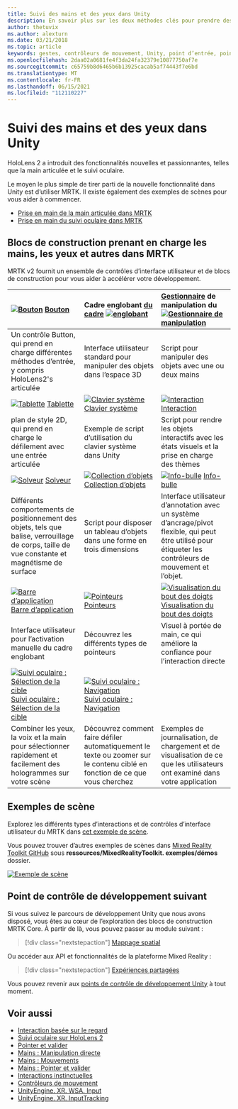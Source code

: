 ```yaml
---
title: Suivi des mains et des yeux dans Unity
description: En savoir plus sur les deux méthodes clés pour prendre des mesures sur le point d’intergression, les gestes manuels et les contrôleurs de mouvement.
author: thetuvix
ms.author: alexturn
ms.date: 03/21/2018
ms.topic: article
keywords: gestes, contrôleurs de mouvement, Unity, point d’entrée, point d’entrée, casque de réalité mixte, casque de réalité mixte, casque de réalité virtuelle, MRTK, boîte à outils de réalité mixte
ms.openlocfilehash: 2daa02a0681fe4f3da24fa32379e10877750af7e
ms.sourcegitcommit: c65759b8d6465b6b13925cacab5af74443f7e6bd
ms.translationtype: MT
ms.contentlocale: fr-FR
ms.lasthandoff: 06/15/2021
ms.locfileid: "112110227"
---
```

# <a name="articulated-hand-and-eye-tracking-in-unity"></a>Suivi des mains et des yeux dans Unity

HoloLens 2 a introduit des fonctionnalités nouvelles et passionnantes, telles que la main articulée et le suivi oculaire.

Le moyen le plus simple de tirer parti de la nouvelle fonctionnalité dans Unity est d’utiliser MRTK. Il existe également des exemples de scènes pour vous aider à commencer.

* [Prise en main de la main articulée dans MRTK](/windows/mixed-reality/mrtk-unity/features/input/hand-tracking)
* [Prise en main du suivi oculaire dans MRTK](/windows/mixed-reality/mrtk-unity/features/input/eye-tracking/eye-tracking-main)

## <a name="building-blocks-supporting-hands-eyes-and-others-in-mrtk"></a>Blocs de construction prenant en charge les mains, les yeux et autres dans MRTK

MRTK v2 fournit un ensemble de contrôles d’interface utilisateur et de blocs de construction pour vous aider à accélérer votre développement.

|  [![Bouton](images/MRTK_Button_Main.png)](/windows/mixed-reality/mrtk-unity/features/ux-building-blocks/button) [Bouton](/windows/mixed-reality/mrtk-unity/features/ux-building-blocks/button) | Cadre englobant [du cadre](/windows/mixed-reality/mrtk-unity/features/ux-building-blocks/bounding-box) [ ![ englobant](images/MRTK_BoundingBox_Main.png)](/windows/mixed-reality/mrtk-unity/features/ux-building-blocks/bounding-box) | [Gestionnaire](/windows/mixed-reality/mrtk-unity/features/ux-building-blocks/manipulation-handler) de manipulation du [ ![ Gestionnaire de manipulation](images/MRTK_Manipulation_Main.png)](/windows/mixed-reality/mrtk-unity/features/ux-building-blocks/manipulation-handler) |
|:--- | :--- | :--- |
| Un contrôle Button, qui prend en charge différentes méthodes d’entrée, y compris HoloLens2's articulée | Interface utilisateur standard pour manipuler des objets dans l’espace 3D | Script pour manipuler des objets avec une ou deux mains |
|  [![Tablette](images/MRTK_Slate_Main.png)](/windows/mixed-reality/mrtk-unity/features/ux-building-blocks/slate) [Tablette](/windows/mixed-reality/mrtk-unity/features/ux-building-blocks/slate) | [![Clavier système](images/MRTK_SystemKeyboard_Main.png)](/windows/mixed-reality/mrtk-unity/features/ux-building-blocks/system-keyboard) [Clavier système](/windows/mixed-reality/mrtk-unity/features/ux-building-blocks/system-keyboard) | [![Interaction](images/InteractableExamples.png)](/windows/mixed-reality/mrtk-unity/features/ux-building-blocks/interactable) [Interaction](/windows/mixed-reality/mrtk-unity/features/ux-building-blocks/interactable) |
| plan de style 2D, qui prend en charge le défilement avec une entrée articulée | Exemple de script d’utilisation du clavier système dans Unity  | Script pour rendre les objets interactifs avec les états visuels et la prise en charge des thèmes |
|  [![Solveur](images/MRTK_Solver_Main.png)](/windows/mixed-reality/mrtk-unity/features/ux-building-blocks/solvers/solver) [Solveur](/windows/mixed-reality/mrtk-unity/features/ux-building-blocks/solvers/solver) | [![Collection d’objets](images/MRTK_ObjectCollection_Main.png)](/windows/mixed-reality/mrtk-unity/features/ux-building-blocks/object-collection) [Collection d’objets](/windows/mixed-reality/mrtk-unity/features/ux-building-blocks/object-collection) | [![Info-bulle](images/MRTK_Tooltip_Main.png)](/windows/mixed-reality/mrtk-unity/features/ux-building-blocks/tooltip) [Info-bulle](/windows/mixed-reality/mrtk-unity/features/ux-building-blocks/tooltip) |
| Différents comportements de positionnement des objets, tels que balise, verrouillage de corps, taille de vue constante et magnétisme de surface | Script pour disposer un tableau d’objets dans une forme en trois dimensions | Interface utilisateur d’annotation avec un système d’ancrage/pivot flexible, qui peut être utilisé pour étiqueter les contrôleurs de mouvement et l’objet. |
|  [![Barre d’application](images/MRTK_AppBar_Main.png)](/windows/mixed-reality/mrtk-unity/features/ux-building-blocks/app-bar) [Barre d’application](/windows/mixed-reality/mrtk-unity/features/ux-building-blocks/app-bar) | [![Pointeurs](images/MRTK_Pointer_Main.png)](/windows/mixed-reality/mrtk-unity/features/input/pointers) [Pointeurs](/windows/mixed-reality/mrtk-unity/features/input/pointers) | [![Visualisation du bout des doigts](images/MRTK_FingertipVisualization_Main.png)](/windows/mixed-reality/mrtk-unity/features/ux-building-blocks/fingertip-visualization) [Visualisation du bout des doigts](/windows/mixed-reality/mrtk-unity/features/ux-building-blocks/fingertip-visualization) |
| Interface utilisateur pour l’activation manuelle du cadre englobant | Découvrez les différents types de pointeurs | Visuel à portée de main, ce qui améliore la confiance pour l’interaction directe |
|  [![Suivi oculaire : Sélection de la cible](images/mrtk_et_targetselect.png)](/windows/mixed-reality/mrtk-unity/features/input/eye-tracking/eye-tracking-target-selection) [Suivi oculaire : Sélection de la cible](/windows/mixed-reality/mrtk-unity/features/input/eye-tracking/eye-tracking-target-selection) | [![Suivi oculaire : Navigation](images/mrtk_et_navigation.png)](/windows/mixed-reality/mrtk-unity/features/input/eye-tracking/eye-tracking-navigation) [Suivi oculaire : Navigation](/windows/mixed-reality/mrtk-unity/features/input/eye-tracking/eye-tracking-navigation) |
| Combiner les yeux, la voix et la main pour sélectionner rapidement et facilement des hologrammes sur votre scène | Découvrez comment faire défiler automatiquement le texte ou zoomer sur le contenu ciblé en fonction de ce que vous cherchez| Exemples de journalisation, de chargement et de visualisation de ce que les utilisateurs ont examiné dans votre application |

## <a name="example-scenes"></a>Exemples de scène

Explorez les différents types d’interactions et de contrôles d’interface utilisateur du MRTK dans [cet exemple de scène](/windows/mixed-reality/mrtk-unity/features/example-scenes/hand-interaction-examples).

Vous pouvez trouver d’autres exemples de scènes dans [Mixed Reality Toolkit GitHub](https://github.com/Microsoft/MixedRealityToolkit-Unity) sous **ressources/MixedRealityToolkit. exemples/démos** dossier.

[![Exemple de scène](images/MRTK_Examples.png)](/windows/mixed-reality/mrtk-unity/features/example-scenes/hand-interaction-examples)

## <a name="next-development-checkpoint"></a>Point de contrôle de développement suivant

Si vous suivez le parcours de développement Unity que nous avons disposé, vous êtes au cœur de l’exploration des blocs de construction MRTK Core. À partir de là, vous pouvez passer au module suivant :

> [!div class="nextstepaction"]
> [Mappage spatial](spatial-mapping-in-unity.md)

Ou accéder aux API et fonctionnalités de la plateforme Mixed Reality :

> [!div class="nextstepaction"]
> [Expériences partagées](shared-experiences-in-unity.md)

Vous pouvez revenir aux [points de contrôle de développement Unity](unity-development-overview.md#2-core-building-blocks) à tout moment.

## <a name="see-also"></a>Voir aussi

* [Interaction basée sur le regard](../../design/eye-gaze-interaction.md)
* [Suivi oculaire sur HoloLens 2](../../design/eye-tracking.md)
* [Pointer et valider](../../design/gaze-and-commit.md)
* [Mains : Manipulation directe](../../design/direct-manipulation.md)
* [Mains : Mouvements](../../design/gaze-and-commit.md#composite-gestures)
* [Mains : Pointer et valider](../../design/point-and-commit.md)
* [Interactions instinctuelles](../../design/interaction-fundamentals.md)
* [Contrôleurs de mouvement](../../design/motion-controllers.md)
* [UnityEngine. XR. WSA. Input](https://docs.unity3d.com/ScriptReference/XR.WSA.Input.InteractionManager.html)
* [UnityEngine. XR. InputTracking](https://docs.unity3d.com/ScriptReference/XR.InputTracking.html)